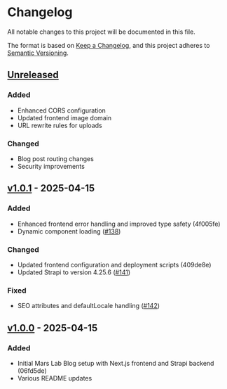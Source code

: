 # Changelog

All notable changes to this project will be documented in this file.

The format is based on [Keep a Changelog](https://keepachangelog.com/en/1.0.0/),
and this project adheres to [Semantic Versioning](https://semver.org/spec/v2.0.0.html).

## [Unreleased]

### Added
- Enhanced CORS configuration
- Updated frontend image domain
- URL rewrite rules for uploads

### Changed
- Blog post routing changes
- Security improvements

## [v1.0.1] - 2025-04-15

### Added
- Enhanced frontend error handling and improved type safety (4f005fe)
- Dynamic component loading ([#138](https://github.com/mars-lab/blog/pull/138))

### Changed
- Updated frontend configuration and deployment scripts (409de8e)
- Updated Strapi to version 4.25.6 ([#141](https://github.com/mars-lab/blog/pull/141))

### Fixed
- SEO attributes and defaultLocale handling ([#142](https://github.com/mars-lab/blog/pull/142))

## [v1.0.0] - 2025-04-15

### Added
- Initial Mars Lab Blog setup with Next.js frontend and Strapi backend (06fd5de)
- Various README updates

[Unreleased]: https://github.com/mars-lab/blog/compare/v1.0.1...HEAD
[v1.0.1]: https://github.com/mars-lab/blog/compare/v1.0.0...v1.0.1
[v1.0.0]: https://github.com/mars-lab/blog/releases/tag/v1.0.0
